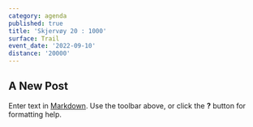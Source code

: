 ```yaml
---
category: agenda
published: true
title: 'Skjervøy 20 : 1000'
surface: Trail
event_date: '2022-09-10'
distance: '20000'
---
```

## A New Post

Enter text in [Markdown](http://daringfireball.net/projects/markdown/). Use the toolbar above, or click the **?** button for formatting help.
